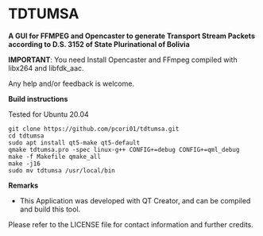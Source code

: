 # TDTUMSA

**A GUI for FFMPEG and Opencaster to generate Transport Stream Packets according to D.S. 3152 of State Plurinational of Bolivia**

**IMPORTANT**: You need Install Opencaster and FFmpeg compiled with libx264 and libfdk_aac.

Any help and/or feedback is  welcome. 

**Build instructions**

Tested for Ubuntu 20.04

    git clone https://github.com/pcori01/tdtumsa.git  
    cd tdtumsa
    sudo apt install qt5-make qt5-default
    qmake tdtumsa.pro -spec linux-g++ CONFIG+=debug CONFIG+=qml_debug
    make -f Makefile qmake_all
    make -j16
    sudo mv tdtumsa /usr/local/bin

**Remarks**

- This Application was developed with QT Creator, and can be compiled and build this tool.

Please refer to the LICENSE file for contact information and further credits.   

